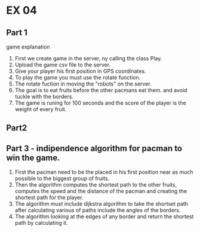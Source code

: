 EX 04
=====
Part 1
------------------------------------------
game explanation
1. First we create game in the server, ny calling the class Play.
2. Upload the game csv file to the server.
3. Give your player his first position in GPS coordinates.
4. To play the game you must use the rotate function.
5. The rotate fuction in moving the "robots" on the server.
6. The goal is to eat fruits before the other pacmans eat them.
   and avoid tuckle with the borders.
7. The game is runing for 100 seconds and the score of the player is the weight of every fruit.

Part2
-------------------------------------------



Part 3 - indipendence algorithm for pacman to win the game.
-------------------------------------------
1. First the pacman need to be the placed in his first position near as much possible to the
   biggest group of fruits.
2. Then the algorithm computes the shortest path to the other fruits, computes the speed and the distance of the pacman and 
   creating the shortest path for the player.
3. The algorithm must include dijkstra algorithm to take the shortset path after calculating various of paths
   include the angles of the borders.
4. The algorithm looking at the edges of any border and return the shortest path by calculating it.   